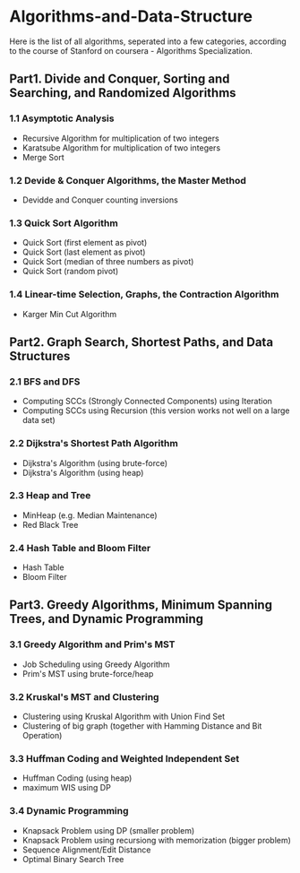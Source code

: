# Algorithms-and-Data-Structure  
Here is the list of all algorithms, seperated into a few categories, according to the course of Stanford on coursera - Algorithms Specialization.

## Part1. Divide and Conquer, Sorting and Searching, and Randomized Algorithms

### 1.1 Asymptotic Analysis  
- Recursive Algorithm for multiplication of two integers  
- Karatsube Algorithm for multiplication of two integers  
- Merge Sort  

### 1.2 Devide & Conquer Algorithms, the Master Method  
- Devidde and Conquer counting inversions  

### 1.3 Quick Sort Algorithm  
- Quick Sort (first element as pivot)  
- Quick Sort (last element as pivot)  
- Quick Sort (median of three numbers as pivot)  
- Quick Sort (random pivot)  

### 1.4 Linear-time Selection, Graphs, the Contraction Algorithm  
- Karger Min Cut Algorithm  

## Part2. Graph Search, Shortest Paths, and Data Structures

### 2.1 BFS and DFS
- Computing SCCs (Strongly Connected Components) using Iteration
- Computing SCCs using Recursion (this version works not well on a large data set)

### 2.2 Dijkstra's Shortest Path Algorithm
- Dijkstra's Algorithm (using brute-force)
- Dijkstra's Algorithm (using heap)

### 2.3 Heap and Tree
- MinHeap (e.g. Median Maintenance)
- Red Black Tree

### 2.4 Hash Table and Bloom Filter
- Hash Table
- Bloom Filter

## Part3. Greedy Algorithms, Minimum Spanning Trees, and Dynamic Programming

### 3.1 Greedy Algorithm and Prim's MST
- Job Scheduling using Greedy Algorithm
- Prim's MST using brute-force/heap

### 3.2 Kruskal's MST and Clustering
- Clustering using Kruskal Algorithm with Union Find Set
- Clustering of big graph (together with Hamming Distance and Bit Operation)

### 3.3 Huffman Coding and Weighted Independent Set
- Huffman Coding (using heap)
- maximum WIS using DP

### 3.4 Dynamic Programming
- Knapsack Problem using DP (smaller problem)
- Knapsack Problem using recursiong with memorization (bigger problem)
- Sequence Alignment/Edit Distance
- Optimal Binary Search Tree
